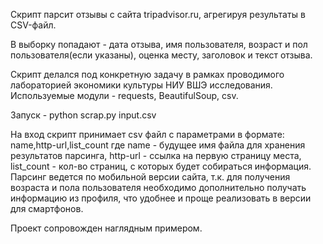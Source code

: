 Скрипт парсит отзывы с сайта tripadvisor.ru, агрегируя результаты в CSV-файл.

В выборку попадают - дата отзыва, имя пользователя, возраст и пол пользователя(если указаны), оценка месту, заголовок и текст отзыва.

Скрипт делался под конкретную задачу в рамках проводимого лабораторией экономики культуры НИУ ВШЭ исследования.
Используемые модули - requests, BeautifulSoup, csv.

Запуск - python scrap.py input.csv

На вход скрипт принимает csv файл с параметрами в формате:
name,http-url,list_count
где name - будущее имя файла для хранения результатов парсинга, http-url - ссылка на первую страницу места, list_count - кол-во страниц, с которых будет собираться информация.
Парсинг ведется по мобильной версии сайта, т.к. для получения возраста и пола пользователя необходимо дополнительно получать информацию из профиля, что удобнее и проще реализовать в версии для смартфонов.

Проект сопровожден наглядным примером.
